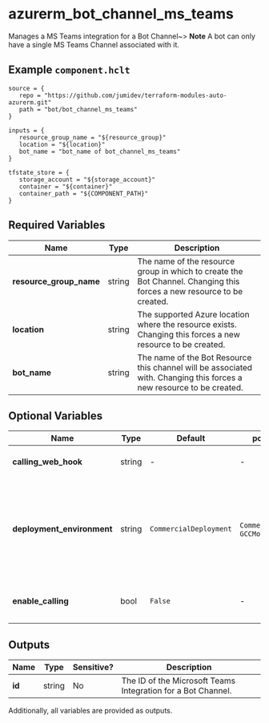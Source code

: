 # azurerm_bot_channel_ms_teams

Manages a MS Teams integration for a Bot Channel~> **Note** A bot can only have a single MS Teams Channel associated with it.

## Example `component.hclt`

```hcl
source = {
   repo = "https://github.com/jumidev/terraform-modules-auto-azurerm.git" 
   path = "bot/bot_channel_ms_teams" 
}

inputs = {
   resource_group_name = "${resource_group}" 
   location = "${location}" 
   bot_name = "bot_name of bot_channel_ms_teams" 
}

tfstate_store = {
   storage_account = "${storage_account}" 
   container = "${container}" 
   container_path = "${COMPONENT_PATH}" 
}

```

## Required Variables

| Name | Type |  Description |
| ---- | --------- |  ----------- |
| **resource_group_name** | string |  The name of the resource group in which to create the Bot Channel. Changing this forces a new resource to be created. | 
| **location** | string |  The supported Azure location where the resource exists. Changing this forces a new resource to be created. | 
| **bot_name** | string |  The name of the Bot Resource this channel will be associated with. Changing this forces a new resource to be created. | 

## Optional Variables

| Name | Type |  Default  |  possible values |  Description |
| ---- | --------- |  ----------- | ----------- | ----------- |
| **calling_web_hook** | string |  -  |  -  |  Specifies the webhook for Microsoft Teams channel calls. | 
| **deployment_environment** | string |  `CommercialDeployment`  |  `CommercialDeployment`, `GCCModerateDeployment`  |  The deployment environment for Microsoft Teams channel calls. Possible values are `CommercialDeployment` and `GCCModerateDeployment`. Defaults to `CommercialDeployment`. | 
| **enable_calling** | bool |  `False`  |  -  |  Specifies whether to enable Microsoft Teams channel calls. This defaults to `false`. | 



## Outputs

| Name | Type | Sensitive? | Description |
| ---- | ---- | --------- | --------- |
| **id** | string | No  | The ID of the Microsoft Teams Integration for a Bot Channel. | 

Additionally, all variables are provided as outputs.
